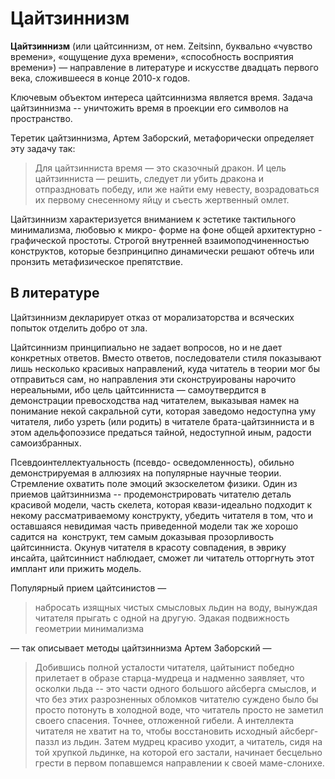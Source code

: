 # Цайтзиннизм 
**Цайтзиннизм** (или цайтсиннизм, от нем. Zeitsinn, буквально «чувство времени», «ощущение духа времени», «способность восприятия времени») — направление в литературе и искусстве двадцать первого века, сложившееся в конце 2010-х годов.

Ключевым объектом интереса цайтсиннизма является время. Задача цайтзиннизма -- уничтожить время в проекции его символов на пространство.

Теретик цайтзиннизма, Артем Заборский, метафорически определяет эту задачу так:

> Для цайтзинниста время — это сказочный дракон. И цель цайтзинниста — решить, следует ли убить дракона и отпраздновать победу, или же найти ему невесту, возрадоваться их первому снесенному яйцу и съесть жертвенный омлет.  

Цайтзиннизм характеризуется вниманием к эстетике тактильного минимализма, любовью к микро- форме на фоне общей архитектурно - графической простоты. Строгой внутренней взаимоподчиненностью конструктов, которые безпринципно динамически решают обтечь или пронзить метафизическое препятствие.

## В литературе
Цайтзиннизм декларирует отказ от морализаторства и всяческих попыток отделить добро от зла.

Цайтсиннизм принципиально не задает вопросов, но и не дает конкретных ответов. Вместо ответов, последователи стиля показывают лишь несколько красивых направлений, куда читатель в теории мог бы отправиться сам, но направления эти сконструированы нарочито нереальными, ибо цель цайтсинниста — самоутвердится в демонстрации превосходства над читателем, выказывая намек на понимание некой сакральной сути, которая заведомо недоступна уму читателя, либо узреть (или родить) в читателе брата-цайтзинниста и в этом адельфопоэзисе предаться тайной, недоступной иным, радости самоизбранных.

Псевдоинтеллектуальность (псевдо- осведомленность), обильно демонстрируемая в аллюзиях на популярные научные теории. Стремление охватить поле эмоций экзоскелетом физики. Один из приемов цайтзиннизма -- продемонстрировать читателю деталь красивой модели, часть скелета, которая квази-идеально подходит к некому рассматриваемому конструкту, убедить читателя в том, что и оставшаяся невидимая часть приведенной модели так же хорошо садится на  конструкт, тем самым доказывая прозорливость цайтсинниста. Окунув читателя в красоту совпадения, в эврику инсайта, цайтсиннист наблюдает, сможет ли читатель отторгнуть этот имплант или прижить модель.

Популярный прием цайтсинистов —

> набросать изящных чистых смысловых льдин на воду, вынуждая читателя прыгать с одной на другую. Эдакая подвижность геометрии минимализма  

— так описывает методы цайтзиннизма Артем Заборский —

> Добившись полной усталости читателя, цайтынист победно прилетает в образе старца-мудреца и надменно заявляет, что осколки льда -- это части одного большого айсберга смыслов, и что без этих разрозненных обломков читателю суждено было бы просто потонуть в холодной воде, что читатель просто не заметил своего спасения. Точнее, отложенной гибели. А интеллекта читателя не хватит на то, чтобы восстановить исходный айсберг-паззл из льдин. Затем мудрец красиво уходит, а читатель, сидя на той хрупкой льдинке, на которой его застали, начинает бесцельно грести в первом попавшемся направлении к своей маме-слонихе.  
